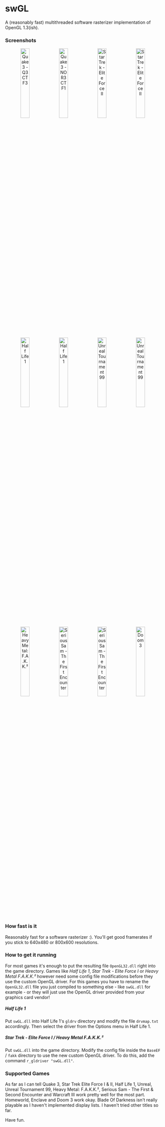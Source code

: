 # swGL
A (reasonably fast) multithreaded software rasterizer implementation of OpenGL 1.3(ish).

### Screenshots
<p align="center">
  <img src="https://user-images.githubusercontent.com/5739639/33936619-76436544-e000-11e7-83e8-381c4143cc81.jpg" width="24%" alt="Quake 3 - Q3CTF3" title="Quake 3 - Q3CTF3" /> 
  <img src="https://user-images.githubusercontent.com/5739639/33936620-765ddf14-e000-11e7-8f5c-576b427f487e.jpg" width="24%" alt="Quake 3 - NOR3CTF1" title="Quake 3 - NOR3CTF1" /> 
  <img src="https://user-images.githubusercontent.com/5739639/33936624-76b65004-e000-11e7-8a2f-cbe363ab9459.jpg" width="24%" alt="Star Trek - Elite Force II" title="Star Trek - Elite Force II" /> 
  <img src="https://user-images.githubusercontent.com/5739639/33936625-76d4b7b0-e000-11e7-9731-dc3eb1459c53.jpg" width="24%" alt="Star Trek - Elite Force II" title="Star Trek - Elite Force II" /> 
  <img src="https://user-images.githubusercontent.com/5739639/33936626-76f98310-e000-11e7-8293-598596de3470.jpg" width="24%" alt="Half Life 1" title="Half Life 1" />
  <img src="https://user-images.githubusercontent.com/5739639/33936627-7715c714-e000-11e7-919c-a0041f8d3550.jpg" width="24%" alt="Half Life 1" title="Half Life 1" /> 
  <img src="https://user-images.githubusercontent.com/5739639/33936628-773c8dea-e000-11e7-9617-eaeb0fc4c132.jpg" width="24%" alt="Unreal Tournament 99" title="Unreal Tournament 99" /> 
  <img src="https://user-images.githubusercontent.com/5739639/33936629-775d5b74-e000-11e7-820c-b8ff2c836a70.jpg" width="24%" alt="Unreal Tournament 99" title="Unreal Tournament 99" /> 
  <img src="https://user-images.githubusercontent.com/5739639/33936631-777b51e2-e000-11e7-9bc7-7952f3e8b22c.jpg" width="24%" alt="Heavy Metal: F.A.K.K.²" title="Heavy Metal: F.A.K.K.²" />
  <img src="https://user-images.githubusercontent.com/5739639/35512540-5be18ec2-0500-11e8-9d39-ad44d468f4e3.jpg" width="24%" alt="Serious Sam -  The First Encounter" title="Serious Sam -  The First Encounter" />
  <img src="https://user-images.githubusercontent.com/5739639/35512591-9499425a-0500-11e8-84f5-a23dbe748f9e.jpg" width="24%" alt="Serious Sam -  The First Encounter" title="Serious Sam -  The Second Encounter" />
  <img src="https://user-images.githubusercontent.com/5739639/35512933-aa06cd0a-0501-11e8-89c8-5134b5f22d8d.jpg" width="24%" alt="Doom 3" title="Doom 3" />
</p>

### How fast is it
Reasonably fast for a software rasterizer :). You'll get good framerates if you stick to 640x480 or 800x600 resolutions.

### How to get it running
For most games it's enough to put the resulting file `OpenGL32.dll` right into the game directory. Games like *Half Life 1*, *Star Trek - Elite Force I* or *Heavy Metal F.A.K.K.²* however need some config file modifications before they use the custom OpenGL driver. For this games you have to rename the `OpenGL32.dll` file you just compiled to something else - like `swGL.dll` for example - or they will just use the OpenGL driver provided from your graphics card vendor!

##### Half Life 1
Put `swGL.dll` into Half Life 1's `gldrv` directory and modify the file `drvmap.txt` accordingly. Then select the driver from the Options menu in Half Life 1.

##### Star Trek - Elite Force I / Heavy Metal F.A.K.K.²
Put `swGL.dll` into the game directory. Modify the config file inside the `BaseEF` / `fakk` directory to use the new custom OpenGL driver. To do this, add the command `r_gldriver "swGL.dll"`.

### Supported Games
As far as I can tell Quake 3, Star Trek Elite Force I & II, Half Life 1, Unreal, Unreal Tournament 99, Heavy Metal: F.A.K.K.², Serious Sam - The First & Second Encounter and Warcraft III work pretty well for the most part. Homeworld, Enclave and Doom 3 work okay. Blade Of Darkness isn't really playable as I haven't implemented display lists. I haven't tried other titles so far.

Have fun.
